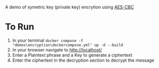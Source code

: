 A demo of symetric key (private key) encrytion using [AES-CBC](https://en.wikipedia.org/wiki/Block_cipher_mode_of_operation)

# To Run
1. In your terminal `docker compose -f "demos\encryption\dockercompose.yml" up -d --build`
2. In your browser navigate to [http://localhost/](http://localhost/)
3. Enter a Plaintext phrase and a Key to generate a ciphertext
4. Enter the ciphertext in the decryption section to decrypt the message